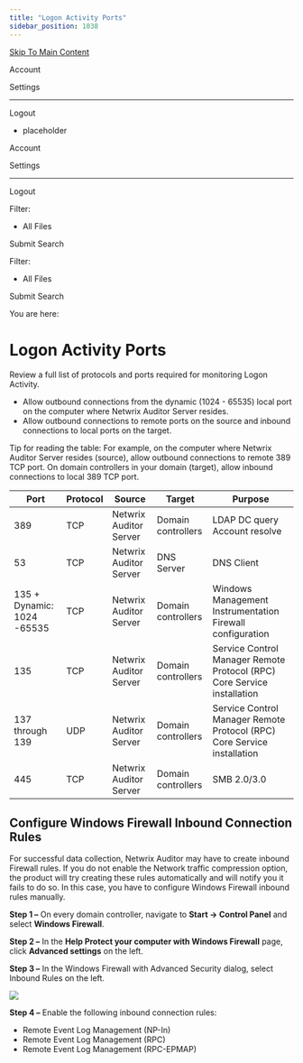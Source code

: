 ```yaml
---
title: "Logon Activity Ports"
sidebar_position: 1038
---
```


[Skip To Main Content](#)

Account

Settings

---

Logout

* placeholder

Account

Settings

---

Logout

Filter: 

* All Files

Submit Search

Filter: 

* All Files

Submit Search

You are here:

# Logon Activity Ports

Review a full list of protocols and ports required for monitoring Logon Activity.

* Allow outbound connections from the dynamic (1024 - 65535) local port on the computer where Netwrix Auditor Server resides.
* Allow outbound connections to remote ports on the source and inbound connections to local ports on the target.

Tip for reading the table: For example, on the computer where Netwrix Auditor Server resides (source), allow outbound connections to remote 389 TCP port. On domain controllers in your domain (target), allow inbound connections to local 389 TCP port.

| Port | Protocol | Source | Target | Purpose |
| --- | --- | --- | --- | --- |
| 389 | TCP | Netwrix Auditor Server | Domain controllers | LDAP  DC query  Account resolve |
| 53 | TCP | Netwrix Auditor Server | DNS Server | DNS Client |
| 135  + Dynamic:  1024 -65535 | TCP | Netwrix Auditor Server | Domain controllers | Windows Management Instrumentation  Firewall configuration |
| 135 | TCP | Netwrix Auditor Server | Domain controllers | Service Control Manager Remote Protocol (RPC)  Core Service installation |
| 137 through 139 | UDP | Netwrix Auditor Server | Domain controllers | Service Control Manager Remote Protocol (RPC)  Core Service installation |
| 445 | TCP | Netwrix Auditor Server | Domain controllers | SMB 2.0/3.0 |

## Configure Windows Firewall Inbound Connection Rules

For successful data collection, Netwrix Auditor may have to create inbound Firewall rules. If you do not enable the Network traffic compression option, the product will try creating these rules automatically and will notify you it fails to do so. In this case, you have to configure Windows Firewall inbound rules manually.

**Step 1 –** On every domain controller, navigate to **Start → Control Panel** and select **Windows Firewall**.

**Step 2 –** In the **Help Protect your computer with Windows Firewall** page, click **Advanced settings** on the left.

**Step 3 –** In the Windows Firewall with Advanced Security dialog, select Inbound Rules on the left.

![](../static/img/Auditor/Images/Auditor/ManualConfig/ManualConfig_NLA_Inbound_Connections2016.png)

**Step 4 –** Enable the following inbound connection rules:

* Remote Event Log Management (NP-In)
* Remote Event Log Management (RPC)
* Remote Event Log Management (RPC-EPMAP)